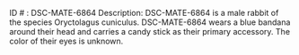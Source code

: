 ID # : DSC-MATE-6864
Description: DSC-MATE-6864 is a male rabbit of the species Oryctolagus cuniculus. DSC-MATE-6864 wears a blue bandana around their head and carries a candy stick as their primary accessory. The color of their eyes is unknown.